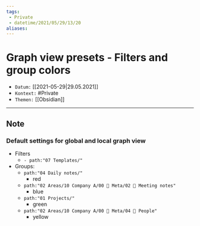 ```yaml
---
tags:
 - Private
 - datetime/2021/05/29/13/20
aliases: 
---
```


# Graph view presets - Filters and group colors
- `Datum:` [[2021-05-29|29.05.2021]]
- `Kontext:` #Private
- `Themen:` [[Obsidian]]
---

## Note
### Default settings for global and local graph view
- Filters
	- `- path:"07 Templates/"`
- Groups:
	- `path:"04 Daily notes/"`
		- red
	- `path:"02 Areas/10 Company A/00 📌 Meta/02 💬 Meeting notes"`
		- blue
	- `path:"01 Projects/"`
		- green
	- `path:"02 Areas/10 Company A/00 📌 Meta/04 📇 People"`
		- yellow